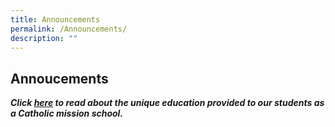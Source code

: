 ```yaml
---
title: Announcements
permalink: /Announcements/
description: ""
---
```

## Annoucements

 _**Click [here](https://staging.d2b4at95lsu703.amplifyapp.com/quality-cce-education/Catholic-Programme/) to read about the unique education provided to our students as a Catholic mission school.**_